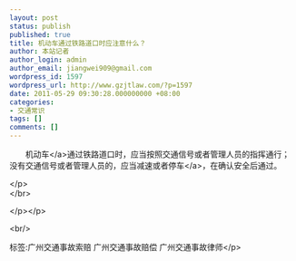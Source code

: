 ```yaml
---
layout: post
status: publish
published: true
title: 机动车通过铁路道口时应注意什么？
author: 本站记者
author_login: admin
author_email: jiangwei909@gmail.com
wordpress_id: 1597
wordpress_url: http://www.gzjtlaw.com/?p=1597
date: 2011-05-29 09:30:28.000000000 +08:00
categories:
- 交通常识
tags: []
comments: []
---
```

<p>　　<a>机动车<&#47;a>通过铁路道口时，应当按照交通信号或者管理人员的指挥通行；没有交通信号或者管理人员的，应当减速或者<a>停车<&#47;a>，在确认安全后通过。<p><&#47;p><br><&#47;br><p><&#47;p><&#47;p><br&#47;><p>标签:广州交通事故索赔 广州交通事故赔偿 广州交通事故律师<&#47;p>

